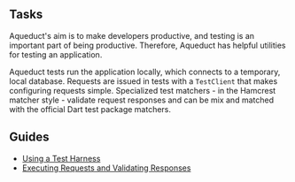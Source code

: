 ## Tasks

Aqueduct's aim is to make developers productive, and testing is an important part of being productive. Therefore, Aqueduct has helpful utilities for testing an application.

Aqueduct tests run the application locally, which connects to a temporary, local database. Requests are issued in tests with a `TestClient` that makes configuring requests simple. Specialized test matchers - in the Hamcrest matcher style - validate request responses and can be mix and matched with the official Dart test package matchers.

## Guides

- [Using a Test Harness](harness.md)
- [Executing Requests and Validating Responses](test_client.md)
